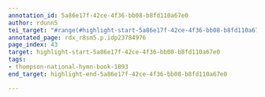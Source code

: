 ```yaml
---
annotation_id: 5a86e17f-42ce-4f36-bb08-b8fd110a67e0
author: rdunn5
tei_target: "#range(#highlight-start-5a86e17f-42ce-4f36-bb08-b8fd110a67e0, #highlight-end-5a86e17f-42ce-4f36-bb08-b8fd110a67e0)"
annotated_page: rdx_r8sm5.p.idp23784976
page_index: 43
target: highlight-start-5a86e17f-42ce-4f36-bb08-b8fd110a67e0
tags:
- thompson-national-hymn-book-1893
end_target: highlight-end-5a86e17f-42ce-4f36-bb08-b8fd110a67e0

---
```


